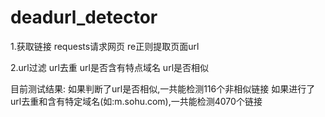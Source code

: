 # deadurl_detector

1.获取链接
requests请求网页
re正则提取页面url

2.url过滤
url去重
url是否含有特点域名
url是否相似

目前测试结果:
如果判断了url是否相似,一共能检测116个非相似链接
如果进行了url去重和含有特定域名(如:m.sohu.com),一共能检测4070个链接

